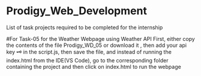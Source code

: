 # Prodigy_Web_Development
List of task projects required to be completed for the internship

#For Task-05 for the Weather Webpage using Weather API
First, either copy the contents of the file Prodigy_WD_05 or download it , then add your api key 🗝  in the script.js, then save the file, and instead of running the index.html from the IDE(VS Code), go to the corresponding folder containing the project and then click on index.html to run the webpage
